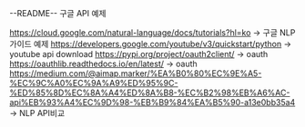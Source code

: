 --README--
구글 API 예제

https://cloud.google.com/natural-language/docs/tutorials?hl=ko -> 구글 NLP 가이드 예제
https://developers.google.com/youtube/v3/quickstart/python -> youtube api download
https://pypi.org/project/oauth2client/ -> oauth
https://oauthlib.readthedocs.io/en/latest/ -> oauth
https://medium.com/@aimap.marker/%EA%B0%80%EC%9E%A5-%EC%9C%A0%EC%9A%A9%ED%95%9C-%ED%85%8D%EC%8A%A4%ED%8A%B8-%EC%B2%98%EB%A6%AC-api%EB%93%A4%EC%9D%98-%EB%B9%84%EA%B5%90-a13e0bb35a4 -> NLP API비교
